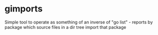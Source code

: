 # gimports
Simple tool to operate as something of an inverse of "go list" - reports by package which source files in a dir tree import that package
